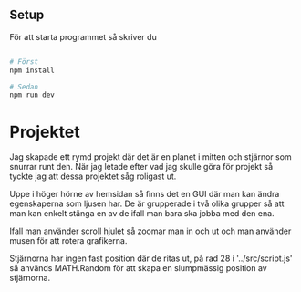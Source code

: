 ## Setup

För att starta programmet så skriver du

```bash

# Först
npm install

# Sedan
npm run dev

```

# Projektet

Jag skapade ett rymd projekt där det är en planet i mitten och stjärnor som snurrar runt den.
När jag letade efter vad jag skulle göra för projekt så tyckte jag att dessa projektet såg roligast ut.

Uppe i höger hörne av hemsidan så finns det en GUI där man kan ändra egenskaperna som ljusen har.
De är grupperade i två olika grupper så att man kan enkelt stänga en av de ifall man bara ska jobba med den ena.

Ifall man använder scroll hjulet så zoomar man in och ut och man använder musen för att rotera grafikerna.

Stjärnorna har ingen fast position där de ritas ut, på rad 28 i '../src/script.js' så används MATH.Random för att skapa en
slumpmässig position av stjärnorna.
